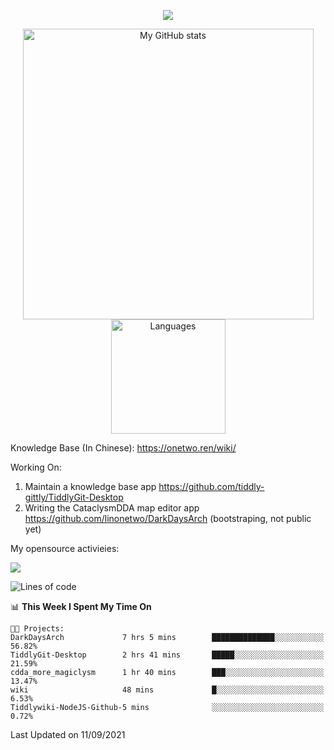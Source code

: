 <a href="https://github.com/linonetwo">
    <p align="center">
        <img src="https://github-profile-trophy.vercel.app/?username=linonetwo&column=7&theme=onedark"/>
    </p>
</a>
<a align="center" href="https://github.com/linonetwo">
  <p align="center">
    <img src="https://github-readme-stats.vercel.app/api?username=linonetwo&show_icons=true&count_private=true" alt="My GitHub stats" width="465"/>
    <img src="https://github-readme-stats.vercel.app/api/top-langs/?username=linonetwo&layout=compact&langs_count=10" alt="Languages" height="183">
  </p>
</a>

Knowledge Base (In Chinese): https://onetwo.ren/wiki/

Working On: 

1. Maintain a knowledge base app https://github.com/tiddly-gittly/TiddlyGit-Desktop
1. Writing the CataclysmDDA map editor app https://github.com/linonetwo/DarkDaysArch (bootstraping, not public yet)

My opensource activieies:

![](https://visitor-badge.glitch.me/badge?page_id=linonetwo.linonetwo)

<!--START_SECTION:waka-->
![Lines of code](https://img.shields.io/badge/From%20Hello%20World%20I%27ve%20Written-2.6%20million%20lines%20of%20code-blue)

📊 **This Week I Spent My Time On** 

```text
🐱‍💻 Projects: 
DarkDaysArch             7 hrs 5 mins        ██████████████░░░░░░░░░░░   56.82% 
TiddlyGit-Desktop        2 hrs 41 mins       █████░░░░░░░░░░░░░░░░░░░░   21.59% 
cdda_more_magiclysm      1 hr 40 mins        ███░░░░░░░░░░░░░░░░░░░░░░   13.47% 
wiki                     48 mins             █░░░░░░░░░░░░░░░░░░░░░░░░   6.53% 
Tiddlywiki-NodeJS-Github-5 mins              ░░░░░░░░░░░░░░░░░░░░░░░░░   0.72%

```


 Last Updated on 11/09/2021
<!--END_SECTION:waka-->

